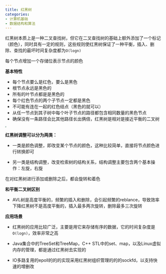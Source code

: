 ```yaml
---
title: 红黑树
categories: 
- 计算机基础
- 数据结构和算法
---
```


红黑树本质上是一种二叉查找树，但它在二叉查找树的基础上额外添加了一个标记（颜色），同时具有一定的规则，这些规则使红黑树保证了一种平衡，插入、删除、查找的最坏时间复杂度都为`O(logn)`

每个节点增加一个存储位表示节点的颜色

**基本特性**

- 每个节点要么是红色，要么是黑色
- 根节点永远是黑色的
- 所有的叶节点都是是黑色的
- 每个红色节点的两个子节点一定都是黑色
- 不可能有连在一起的红色结点（黑色的就可以）
- 从任一节点到其子树中每个叶子节点的路径都包含相同数量的黑色节点
- 确保没有一条路径会比其他路径长出俩倍，红黑树是相对是接近平衡的二叉树

<img src="https://img-blog.csdnimg.cn/183b50eefc1b45c0b762adc147d8cd11.png" style="zoom:25%;" />

**红黑树调整可以分为两类：**

* 一类是颜色调整，即改变某个节点的颜色，这种比较简单，直接将节点颜色进行转换即可

* 另一类是结构调整，改变检索树的结构关系，结构调整主要包含两个基本操作：左旋，右旋

在对红黑树进行添加或删除之后，都会旋转和着色

**和平衡二叉树区别**

* AVL树是高度平衡的，频繁的插入和删除，会引起频繁的reblance，导致效率下降红黑树不是高度平衡的，插入最多两次旋转，删除最多三次旋转

**应用场景**

* 红黑树的应用比较广泛，主要是用它来存储有序的数据，它的时间复杂度是`O(logn)`，效率非常之高
* Java集合中的TreeSet和TreeMap，C++ STL中的set、map，以及Linux虚拟内存的管理，都是通过红黑树去实现的

* IO多路复用的epoll的的的实现采用红黑树组织管理的的的sockfd，以支持快速的增删改